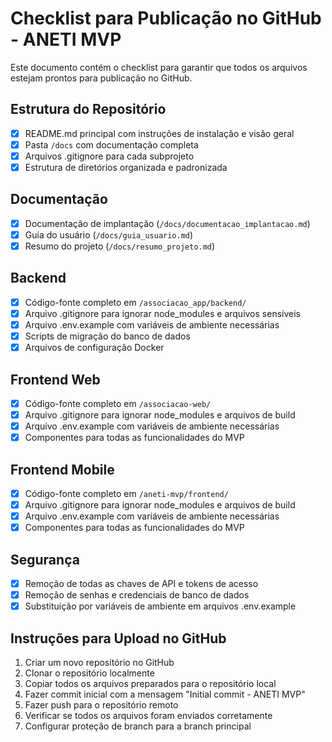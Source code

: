 # Checklist para Publicação no GitHub - ANETI MVP

Este documento contém o checklist para garantir que todos os arquivos estejam prontos para publicação no GitHub.

## Estrutura do Repositório

- [x] README.md principal com instruções de instalação e visão geral
- [x] Pasta `/docs` com documentação completa
- [x] Arquivos .gitignore para cada subprojeto
- [x] Estrutura de diretórios organizada e padronizada

## Documentação

- [x] Documentação de implantação (`/docs/documentacao_implantacao.md`)
- [x] Guia do usuário (`/docs/guia_usuario.md`)
- [x] Resumo do projeto (`/docs/resumo_projeto.md`)

## Backend

- [x] Código-fonte completo em `/associacao_app/backend/`
- [x] Arquivo .gitignore para ignorar node_modules e arquivos sensíveis
- [x] Arquivo .env.example com variáveis de ambiente necessárias
- [x] Scripts de migração do banco de dados
- [x] Arquivos de configuração Docker

## Frontend Web

- [x] Código-fonte completo em `/associacao-web/`
- [x] Arquivo .gitignore para ignorar node_modules e arquivos de build
- [x] Arquivo .env.example com variáveis de ambiente necessárias
- [x] Componentes para todas as funcionalidades do MVP

## Frontend Mobile

- [x] Código-fonte completo em `/aneti-mvp/frontend/`
- [x] Arquivo .gitignore para ignorar node_modules e arquivos de build
- [x] Arquivo .env.example com variáveis de ambiente necessárias
- [x] Componentes para todas as funcionalidades do MVP

## Segurança

- [x] Remoção de todas as chaves de API e tokens de acesso
- [x] Remoção de senhas e credenciais de banco de dados
- [x] Substituição por variáveis de ambiente em arquivos .env.example

## Instruções para Upload no GitHub

1. Criar um novo repositório no GitHub
2. Clonar o repositório localmente
3. Copiar todos os arquivos preparados para o repositório local
4. Fazer commit inicial com a mensagem "Initial commit - ANETI MVP"
5. Fazer push para o repositório remoto
6. Verificar se todos os arquivos foram enviados corretamente
7. Configurar proteção de branch para a branch principal
